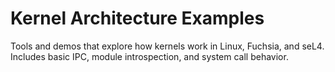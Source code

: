 # Kernel Architecture Examples

Tools and demos that explore how kernels work in Linux, Fuchsia, and seL4. Includes basic IPC, module introspection, and system call behavior.
